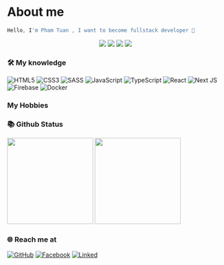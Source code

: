 # About me

```javascript
Hello, I'm Pham Tuan , I want to become fullstack developer 🖤
```

<p align="center">
  <img src="https://komarev.com/ghpvc/?username=phamtuan090720">
  <img src="https://shields.io/github/stars/phamtuan090720">
  <img src="https://img.shields.io/github/followers/phamtuan090720">
  <img src="https://img.shields.io/static/v1?label=%F0%9F%8C%9F&message=Love%20coding&style=style=flat&color=red">
</p>

### 🛠 My knowledge

![HTML5](https://img.shields.io/badge/html5-%23E34F26.svg?style=flat-square&logo=html5&logoColor=white)
![CSS3](https://img.shields.io/badge/css3-%231572B6.svg?style=flat-square&logo=css3&logoColor=white)
![SASS](https://img.shields.io/badge/SASS-hotpink.svg?style=flat-square&logo=SASS&logoColor=white)
![JavaScript](https://img.shields.io/badge/javascript-%23323330.svg?style=flat-square&logo=javascript&logoColor=%23F7DF1E)
![TypeScript](https://img.shields.io/badge/typescript-%23007ACC.svg?style=flat-square&logo=typescript&logoColor=white)
![React](https://img.shields.io/badge/react-%2320232a.svg?style=flat-square&logo=react&logoColor=%2361DAFB)
![Next JS](https://img.shields.io/badge/Nextjs-black?style=flat-square&logo=next.js&logoColor=white)
![Firebase](https://img.shields.io/badge/firebase-%23039BE5.svg?style=flat-square&logo=firebase)
![Docker](https://img.shields.io/badge/docker-%230db7ed.svg?style=flat-square&logo=docker&logoColor=white)


### My Hobbies


### 📚 Github Status

<p>
  <img src="https://github-readme-stats.vercel.app/api/top-langs/?username=phamtuan090720&layout=compact&theme=tokyonight&langs_count=6" height="200">
  <img src="https://github-readme-stats.vercel.app/api?username=phamtuan090720&show_icons=true&theme=tokyonight" height="200">
</p>


### 🌐️ Reach me at
[![GitHub](https://img.shields.io/badge/github-%23121011.svg?style=for-the-badge&logo=github&logoColor=white)](https://github.com/phamtuan090720)
[![Facebook](https://img.shields.io/badge/Facebook-%231877F2.svg?style=for-the-badge&logo=Facebook&logoColor=white)](https://www.facebook.com/profile.php?id=100006955065822)
[![Linked](https://img.shields.io/badge/LinkedIn-0077B5?style=for-the-badge&logo=linkedin&logoColor=white)](https://www.linkedin.com/in/tuanpham0907/)
